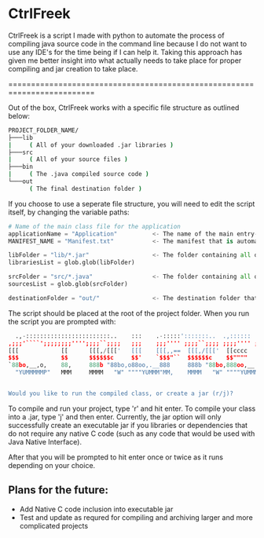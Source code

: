 # CtrlFreek

CtrlFreek is a script I made with python to automate the process of compiling java source code in the command line because I do not want to use any IDE's for the time being if I can help it. Taking this approach has given me better insight into what actually needs to take place for proper compiling and jar creation to take place.

=========================================================================

Out of the box, CtrlFreek works with a specific file structure as outlined below:

```bash
PROJECT_FOLDER_NAME/
├───lib
|     ( All of your downloaded .jar libraries )
├───src
|     ( All of your source files )
├───bin
|     ( The .java compiled source code )
└───out
      ( The final destination folder )
```

If you choose to use a seperate file structure, you will need to edit the script itself, by changing the variable paths:

```python
# Name of the main class file for the application
applicationName = "Application"          <- The name of the main entry-point class
MANIFEST_NAME = "Manifest.txt"           <- The manifest that is automatically generated and then merged into the MANIFEST.MF

libFolder = "lib/*.jar"                  <- The folder containing all of your downloaded .jar libraries
librariesList = glob.glob(libFolder)

srcFolder = "src/*.java"                 <- The folder containing all of your .java source code
sourcesList = glob.glob(srcFolder)

destinationFolder = "out/"               <- The destination folder that you would like to compile to and create jar in
```

The script should be placed at the root of the project folder. When you run the script you are prompted with:

```python
  .,-::::::::::::::::::::::::..    :::    .-:::::':::::::..  .,:::::: .,::::::  :::  .   
,;;;'````';;;;;;;;'''';;;;``;;;;   ;;;    ;;;'''' ;;;;``;;;; ;;;;'''' ;;;;''''  ;;; .;;,.
[[[            [[      [[[,/[[['   [[[    [[[,,==  [[[,/[[['  [[cccc   [[cccc   [[[[[/'  
$$$            $$      $$$$$$c     $$'    `$$$"``  $$$$$$c    $$""""   $$""""  _$$$$,    
`88bo,__,o,    88,     888b "88bo,o88oo,.__888     888b "88bo,888oo,__ 888oo,__"888"88o, 
  "YUMMMMMP"   MMM     MMMM   "W" """"YUMMM"MM,    MMMM   "W" """"YUMMM""""YUMMMMMM "MMP"


Would you like to run the compiled class, or create a jar (r/j)?
```

To compile and run your project, type 'r' and hit enter. To compile your class into a .jar, type 'j' and then enter. Currently, the jar option will only successfully create an executable jar if you libraries or dependencies that do not require any native C code (such as any code that would be used with Java Native Interface).

After that you will be prompted to hit enter once or twice as it runs depending on your choice.

## Plans for the future:
* Add Native C code inclusion into executable jar
* Test and update as requred for compiling and archiving larger and more complicated projects

